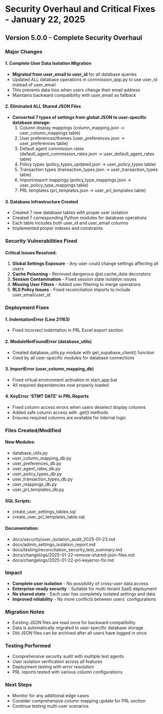 # Security Overhaul and Critical Fixes - January 22, 2025

## Version 5.0.0 - Complete Security Overhaul

### Major Changes

#### 1. Complete User Data Isolation Migration
- **Migrated from user_email to user_id** for all database queries
- Updated ALL database operations in commission_app.py to use user_id instead of user_email
- This prevents data loss when users change their email address
- Maintains backward compatibility with user_email as fallback

#### 2. Eliminated ALL Shared JSON Files
- **Converted 7 types of settings from global JSON to user-specific database storage:**
  1. Column display mappings (column_mapping.json → user_column_mappings table)
  2. User preferences/themes (user_preferences.json → user_preferences table)
  3. Default agent commission rates (default_agent_commission_rates.json → user_default_agent_rates table)
  4. Policy types (policy_types_updated.json → user_policy_types table)
  5. Transaction types (transaction_types.json → user_transaction_types table)
  6. Import/export mappings (policy_type_mappings.json → user_policy_type_mappings table)
  7. PRL templates (prl_templates.json → user_prl_templates table)

#### 3. Database Infrastructure Created
- Created 7 new database tables with proper user isolation
- Created 7 corresponding Python modules for database operations
- Each table includes both user_id and user_email columns
- Implemented proper indexes and constraints

### Security Vulnerabilities Fixed

#### Critical Issues Resolved:
1. **Global Settings Exposure** - Any user could change settings affecting all users
2. **Cache Poisoning** - Removed dangerous @st.cache_data decorators
3. **Session Contamination** - Fixed session state isolation issues
4. **Missing User Filters** - Added user filtering to merge operations
5. **RLS Policy Issues** - Fixed reconciliation imports to include user_email/user_id

### Deployment Fixes

#### 1. IndentationError (Line 21163)
- Fixed incorrect indentation in PRL Excel export section

#### 2. ModuleNotFoundError (database_utils)
- Created database_utils.py module with get_supabase_client() function
- Used by all user-specific modules for database connections

#### 3. ImportError (user_column_mapping_db)
- Fixed virtual environment activation in start_app.bat
- All required dependencies now properly loaded

#### 4. KeyError 'STMT DATE' in PRL Reports
- Fixed column access errors when users deselect display columns
- Added safe column access with .get() methods
- Ensures required columns are available for internal logic

### Files Created/Modified

#### New Modules:
- database_utils.py
- user_column_mapping_db.py
- user_preferences_db.py
- user_agent_rates_db.py
- user_policy_types_db.py
- user_transaction_types_db.py
- user_mappings_db.py
- user_prl_templates_db.py

#### SQL Scripts:
- create_user_settings_tables.sql
- create_user_prl_templates_table.sql

#### Documentation:
- docs/security/user_isolation_audit_2025-01-23.md
- docs/admin_settings_isolation_report.md
- docs/testing/reconciliation_security_test_summary.md
- docs/changelogs/2025-01-22-remove-shared-json-files.md
- docs/changelogs/2025-01-22-prl-keyerror-fix.md

### Impact
- **Complete user isolation** - No possibility of cross-user data access
- **Enterprise-ready security** - Suitable for multi-tenant SaaS deployment
- **No shared state** - Each user has completely isolated settings and data
- **Improved reliability** - No more conflicts between users' configurations

### Migration Notes
- Existing JSON files are read once for backward compatibility
- Data is automatically migrated to user-specific database storage
- Old JSON files can be archived after all users have logged in once

### Testing Performed
- Comprehensive security audit with multiple test agents
- User isolation verification across all features
- Deployment testing with error resolution
- PRL reports tested with various column configurations

### Next Steps
- Monitor for any additional edge cases
- Consider comprehensive column mapping update for PRL section
- Continue testing multi-user scenarios